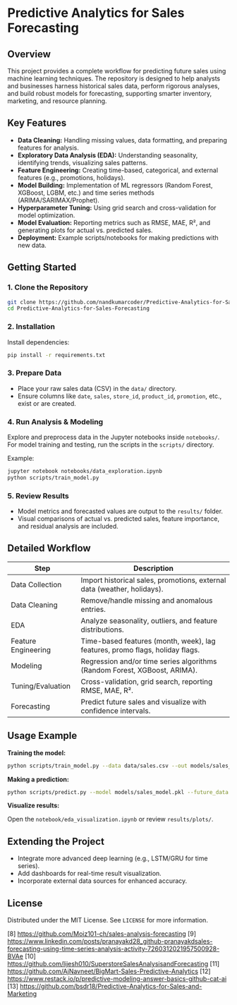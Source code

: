 # Predictive Analytics for Sales Forecasting

## Overview

This project provides a complete workflow for predicting future sales using machine learning techniques. The repository is designed to help analysts and businesses harness historical sales data, perform rigorous analyses, and build robust models for forecasting, supporting smarter inventory, marketing, and resource planning.



## Key Features

- **Data Cleaning:** Handling missing values, data formatting, and preparing features for analysis.
- **Exploratory Data Analysis (EDA):** Understanding seasonality, identifying trends, visualizing sales patterns.
- **Feature Engineering:** Creating time-based, categorical, and external features (e.g., promotions, holidays).
- **Model Building:** Implementation of ML regressors (Random Forest, XGBoost, LGBM, etc.) and time series methods (ARIMA/SARIMAX/Prophet).
- **Hyperparameter Tuning:** Using grid search and cross-validation for model optimization.
- **Model Evaluation:** Reporting metrics such as RMSE, MAE, R², and generating plots for actual vs. predicted sales.
- **Deployment:** Example scripts/notebooks for making predictions with new data.

## Getting Started

### 1. Clone the Repository

```bash
git clone https://github.com/nandkumarcoder/Predictive-Analytics-for-Sales-Forecasting.git
cd Predictive-Analytics-for-Sales-Forecasting
```

### 2. Installation

Install dependencies:

```bash
pip install -r requirements.txt
```

### 3. Prepare Data

- Place your raw sales data (CSV) in the `data/` directory.
- Ensure columns like `date`, `sales`, `store_id`, `product_id`, `promotion`, etc., exist or are created.

### 4. Run Analysis & Modeling

Explore and preprocess data in the Jupyter notebooks inside `notebooks/`. For model training and testing, run the scripts in the `scripts/` directory.

Example:

```bash
jupyter notebook notebooks/data_exploration.ipynb
python scripts/train_model.py
```

### 5. Review Results

- Model metrics and forecasted values are output to the `results/` folder.
- Visual comparisons of actual vs. predicted sales, feature importance, and residual analysis are included.

## Detailed Workflow

| Step                | Description                                                                   |
|---------------------|-------------------------------------------------------------------------------|
| Data Collection     | Import historical sales, promotions, external data (weather, holidays).       |
| Data Cleaning       | Remove/handle missing and anomalous entries.                                  |
| EDA                 | Analyze seasonality, outliers, and feature distributions.                     |
| Feature Engineering | Time-based features (month, week), lag features, promo flags, holiday flags.  |
| Modeling            | Regression and/or time series algorithms (Random Forest, XGBoost, ARIMA).     |
| Tuning/Evaluation   | Cross-validation, grid search, reporting RMSE, MAE, R².                      |
| Forecasting         | Predict future sales and visualize with confidence intervals.                 |

## Usage Example

**Training the model:**

```bash
python scripts/train_model.py --data data/sales.csv --out models/sales_model.pkl
```

**Making a prediction:**

```bash
python scripts/predict.py --model models/sales_model.pkl --future_data data/future.csv
```

**Visualize results:**

Open the `notebook/eda_visualization.ipynb` or review `results/plots/`.

## Extending the Project

- Integrate more advanced deep learning (e.g., LSTM/GRU for time series).
- Add dashboards for real-time result visualization.
- Incorporate external data sources for enhanced accuracy.

## License

Distributed under the MIT License. See `LICENSE` for more information.


[8] https://github.com/Moiz101-ch/sales-analysis-forecasting
[9] https://www.linkedin.com/posts/pranayakd28_github-pranayakdsales-forecasting-using-time-series-analysis-activity-7260312021957500928-BVAe
[10] https://github.com/lijesh010/SuperstoreSalesAnalysisandForecasting
[11] https://github.com/AjNavneet/BigMart-Sales-Predictive-Analytics
[12] https://www.restack.io/p/predictive-modeling-answer-basics-github-cat-ai
[13] https://github.com/bsdr18/Predictive-Analytics-for-Sales-and-Marketing
